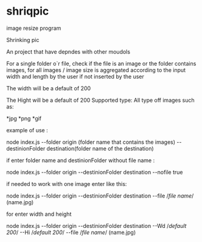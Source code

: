 # shriqpic

image resize program

Shrinking pic

An project that have depndes with other moudols 

For a single folder o`r file, check if the file is an image or the folder contains images, 
for all images / image size is aggregated according to the input width and length by the user if not inserted by the user
<br>

The width will be a default of 200
<br>

The Hight will be a default of 200 
Supported type:
All type off images
such as:

*jpg
*png
*gif

example of use :

node index.js --folder origin (folder name that contains the images) --destinionFolder destination(folder name of the destination)

if enter folder name and destinionFolder without file name :


node index.js --folder origin  --destinionFolder destination --nofile true

if needed to work with one image enter like this:

 node index.js --folder origin  --destinionFolder destination --file  /*file name*/ (name.jpg) 
 
for enter width and height

node index.js --folder origin  --destinionFolder destination --Wd /*default 200*/ --Hi /*default 200*/ --file  /*file name*/ (name.jpg)  




